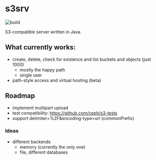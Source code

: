 # s3srv

![build](https://api.travis-ci.org/jenshadlich/s3srv.svg)

S3-compatible server written in Java.

## What currently works:
* create, delete, check for existence and list buckets and objects (just 1000)
  * mostly the happy path
  * single user
* path-style access and virtual hosting (beta)

## Roadmap

* implement multipart upload
* test compatibility: https://github.com/ceph/s3-tests
* support delimiter=%2F&encoding-type=url (commonPrefix)

### Ideas

* different backends
  * memory (currently the only one)
  * file, different databases
